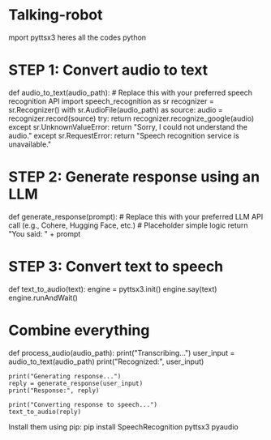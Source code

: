 # Talking-robot
mport pyttsx3
heres all the codes python
# STEP 1: Convert audio to text
def audio_to_text(audio_path):
    # Replace this with your preferred speech recognition API
    import speech_recognition as sr
    recognizer = sr.Recognizer()
    with sr.AudioFile(audio_path) as source:
        audio = recognizer.record(source)
    try:
        return recognizer.recognize_google(audio)
    except sr.UnknownValueError:
        return "Sorry, I could not understand the audio."
    except sr.RequestError:
        return "Speech recognition service is unavailable."

# STEP 2: Generate response using an LLM
def generate_response(prompt):
    # Replace this with your preferred LLM API call (e.g., Cohere, Hugging Face, etc.)
    # Placeholder simple logic
    return "You said: " + prompt

# STEP 3: Convert text to speech
def text_to_audio(text):
    engine = pyttsx3.init()
    engine.say(text)
    engine.runAndWait()

# Combine everything
def process_audio(audio_path):
    print("Transcribing...")
    user_input = audio_to_text(audio_path)
    print("Recognized:", user_input)

    print("Generating response...")
    reply = generate_response(user_input)
    print("Response:", reply)

    print("Converting response to speech...")
    text_to_audio(reply)
Install them using pip:
pip install SpeechRecognition pyttsx3 pyaudio
